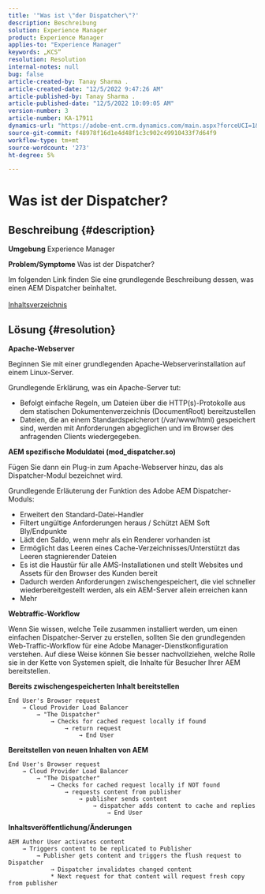 ```yaml
---
title: '"Was ist \"der Dispatcher\"?'
description: Beschreibung
solution: Experience Manager
product: Experience Manager
applies-to: "Experience Manager"
keywords: „KCS“
resolution: Resolution
internal-notes: null
bug: false
article-created-by: Tanay Sharma .
article-created-date: "12/5/2022 9:47:26 AM"
article-published-by: Tanay Sharma .
article-published-date: "12/5/2022 10:09:05 AM"
version-number: 3
article-number: KA-17911
dynamics-url: "https://adobe-ent.crm.dynamics.com/main.aspx?forceUCI=1&pagetype=entityrecord&etn=knowledgearticle&id=a57eedce-8174-ed11-81aa-6045bd006239"
source-git-commit: f48978f16d1e4d48f1c3c902c49910433f7d64f9
workflow-type: tm+mt
source-wordcount: '273'
ht-degree: 5%

---
```


# Was ist der Dispatcher?

## Beschreibung {#description}

<b>Umgebung</b>
Experience Manager


<b>Problem/Symptome</b>
Was ist der Dispatcher?

Im folgenden Link finden Sie eine grundlegende Beschreibung dessen, was einen AEM Dispatcher beinhaltet.
<br> <br>[Inhaltsverzeichnis](https://experienceleague.adobe.com/docs/experience-cloud-kcs/kbarticles/KA-17490.html?lang=de)

## Lösung {#resolution}


<b>Apache-Webserver</b>

Beginnen Sie mit einer grundlegenden Apache-Webserverinstallation auf einem Linux-Server.

Grundlegende Erklärung, was ein Apache-Server tut:

- Befolgt einfache Regeln, um Dateien über die HTTP(s)-Protokolle aus dem statischen Dokumentenverzeichnis (DocumentRoot) bereitzustellen
- Dateien, die an einem Standardspeicherort (/var/www/html) gespeichert sind, werden mit Anforderungen abgeglichen und im Browser des anfragenden Clients wiedergegeben.




<b>AEM spezifische Moduldatei (mod_dispatcher.so)</b>

Fügen Sie dann ein Plug-in zum Apache-Webserver hinzu, das als Dispatcher-Modul bezeichnet wird.

Grundlegende Erläuterung der Funktion des Adobe AEM Dispatcher-Moduls:

- Erweitert den Standard-Datei-Handler
- Filtert ungültige Anforderungen heraus / Schützt AEM Soft Bly/Endpunkte
- Lädt den Saldo, wenn mehr als ein Renderer vorhanden ist
- Ermöglicht das Leeren eines Cache-Verzeichnisses/Unterstützt das Leeren stagnierender Dateien
- Es ist die Haustür für alle AMS-Installationen und stellt Websites und Assets für den Browser des Kunden bereit
- Dadurch werden Anforderungen zwischengespeichert, die viel schneller wiederbereitgestellt werden, als ein AEM-Server allein erreichen kann
- Mehr




<b>Webtraffic-Workflow</b>

Wenn Sie wissen, welche Teile zusammen installiert werden, um einen einfachen Dispatcher-Server zu erstellen, sollten Sie den grundlegenden Web-Traffic-Workflow für eine Adobe Manager-Dienstkonfiguration verstehen.
Auf diese Weise können Sie besser nachvollziehen, welche Rolle sie in der Kette von Systemen spielt, die Inhalte für Besucher Ihrer AEM bereitstellen.

<b>Bereits zwischengespeicherten Inhalt bereitstellen</b>


```
End User's Browser request 
    → Cloud Provider Load Balancer 
        → "The Dispatcher" 
            → Checks for cached request locally if found 
                → return request 
                    → End User
```


<b>Bereitstellen von neuen Inhalten von AEM</b>


```
End User's Browser request 
    → Cloud Provider Load Balancer 
        → "The Dispatcher" 
            → Checks for cached request locally if NOT found 
                → requests content from publisher 
                    → publisher sends content 
                        → dispatcher adds content to cache and replies 
                            → End User
```


<b>Inhaltsveröffentlichung/Änderungen</b>


```
AEM Author User activates content 
    → Triggers content to be replicated to Publisher 
        → Publisher gets content and triggers the flush request to Dispatcher 
            → Dispatcher invalidates changed content 
            * Next request for that content will request fresh copy from publisher
```

